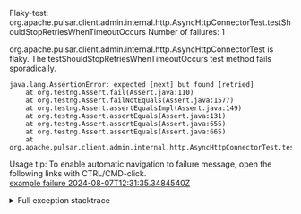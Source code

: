         
Flaky-test: org.apache.pulsar.client.admin.internal.http.AsyncHttpConnectorTest.testShouldStopRetriesWhenTimeoutOccurs
Number of failures: 1

org.apache.pulsar.client.admin.internal.http.AsyncHttpConnectorTest is flaky. The testShouldStopRetriesWhenTimeoutOccurs test method fails sporadically.

```
java.lang.AssertionError: expected [next] but found [retried]
	at org.testng.Assert.fail(Assert.java:110)
	at org.testng.Assert.failNotEquals(Assert.java:1577)
	at org.testng.Assert.assertEqualsImpl(Assert.java:149)
	at org.testng.Assert.assertEquals(Assert.java:131)
	at org.testng.Assert.assertEquals(Assert.java:655)
	at org.testng.Assert.assertEquals(Assert.java:665)
	at org.apache.pulsar.client.admin.internal.http.AsyncHttpConnectorTest.testShouldStopRetriesWhenTimeoutOccurs(AsyncHttpConnectorTest.java:137)
```

Usage tip: To enable automatic navigation to failure message, open the following links with CTRL/CMD-click.  
[example failure 2024-08-07T12:31:35.3484540Z](https://github.com/apache/pulsar/actions/runs/10284005176/job/28459603415#step:11:4995)  


<details>
<summary>Full exception stacktrace</summary>
<code><pre>
java.lang.AssertionError: expected [next] but found [retried]
	at org.testng.Assert.fail(Assert.java:110)
	at org.testng.Assert.failNotEquals(Assert.java:1577)
	at org.testng.Assert.assertEqualsImpl(Assert.java:149)
	at org.testng.Assert.assertEquals(Assert.java:131)
	at org.testng.Assert.assertEquals(Assert.java:655)
	at org.testng.Assert.assertEquals(Assert.java:665)
	at org.apache.pulsar.client.admin.internal.http.AsyncHttpConnectorTest.testShouldStopRetriesWhenTimeoutOccurs(AsyncHttpConnectorTest.java:137)
	at java.base/jdk.internal.reflect.NativeMethodAccessorImpl.invoke0(Native Method)
	at java.base/jdk.internal.reflect.NativeMethodAccessorImpl.invoke(NativeMethodAccessorImpl.java:77)
	at java.base/jdk.internal.reflect.DelegatingMethodAccessorImpl.invoke(DelegatingMethodAccessorImpl.java:43)
	at java.base/java.lang.reflect.Method.invoke(Method.java:569)
	at org.testng.internal.invokers.MethodInvocationHelper.invokeMethod(MethodInvocationHelper.java:139)
	at org.testng.internal.invokers.InvokeMethodRunnable.runOne(InvokeMethodRunnable.java:47)
	at org.testng.internal.invokers.InvokeMethodRunnable.call(InvokeMethodRunnable.java:76)
	at org.testng.internal.invokers.InvokeMethodRunnable.call(InvokeMethodRunnable.java:11)
	at java.base/java.util.concurrent.FutureTask.run(FutureTask.java:264)
	at java.base/java.util.concurrent.ThreadPoolExecutor.runWorker(ThreadPoolExecutor.java:1136)
	at java.base/java.util.concurrent.ThreadPoolExecutor$Worker.run(ThreadPoolExecutor.java:635)
	at java.base/java.lang.Thread.run(Thread.java:840)

</pre></code>
</details>

